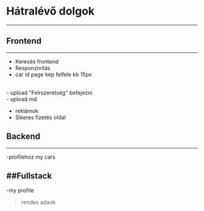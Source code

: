 # **Hátralévő dolgok**
---
## Frontend
---
- Keresés frontend <br>
- Responzivitás <br>
- car id page kép felfele kb 15px <br>
<br>
- upload "Felrszeretség" befejezni <br>
- upload md <br>

- reklámok <br>
- Sikeres fizetés oldal


## Backend
---

-profilehoz my cars <br>


##Fullstack
---
-my profile<br>
>rendes adaok<br>
<br>
